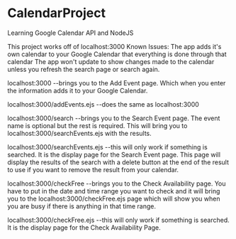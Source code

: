 # CalendarProject
Learning Google Calendar API and NodeJS


This project works off of localhost:3000
Known Issues:
    The app adds it's own calendar to your Google Calendar that everything is done through that calendar
    The app won't update to show changes made to the calendar unless you refresh the search page or search again.

localhost:3000 --brings you to the Add Event page. Which when you enter the information adds it to your Google Calendar.

localhost:3000/addEvents.ejs --does the same as localhost:3000

localhost:3000/search --brings you to the Search Event page.  The event name is optional but the rest is required. This will bring you to localhost:3000/searchEvents.ejs with the results.

localhost:3000/searchEvents.ejs --this will only work if something is searched.  It is the display page for the Search Event page. This page will display the results of the search with a delete button at the end of the result to use if you want to remove the result from your calendar.

localhost:3000/checkFree --brings you to the Check Availability page.  You have to put in the date and time range you want to check and it will bring you to the localhost:3000/checkFree.ejs page which will show you when you are busy if there is anything in that time range.

localhost:3000/checkFree.ejs --this will only work if something is searched. It is the display page for the Check Availability Page.
